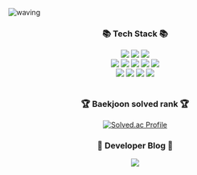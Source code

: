 ![waving](https://capsule-render.vercel.app/api?type=waving&height=200&text=MinYeongPark&fontAlign=70&fontAlignY=50&color=gradient)

<div align=center>
	<h3>📚 Tech Stack 📚</h3>
</div>
<div align="center">
	<img src="https://img.shields.io/badge/Java-007396?style=for-the-badge&logo=Conda-Forge&logoColor=white" />
	<img src="https://img.shields.io/badge/springboot-6DB33F?style=for-the-badge&logo=springboot&logoColor=white" />
    <img src="https://img.shields.io/badge/MySQL-4479A1?style=for-the-badge&logo=MySQL&logoColor=white" />
	<br>
    <img src="https://img.shields.io/badge/git-F05032?style=for-the-badge&logo=git&logoColor=white" />
    <img src="https://img.shields.io/badge/c-A8B9CC?style=for-the-badge&logo=c&logoColor=white" />
    <img src="https://img.shields.io/badge/c++-00599C?style=for-the-badge&logo=cplusplus&logoColor=white" />
    <img src="https://img.shields.io/badge/c%23-239120?style=for-the-badge&logo=csharp&logoColor=white" />
    <img src="https://img.shields.io/badge/Linux-FCC624?style=for-the-badge&logo=Linux&logoColor=white" />
    <br>
    <img src="https://img.shields.io/badge/android-3DDC84?style=for-the-badge&logo=android&logoColor=white" />
 	<img src="https://img.shields.io/badge/JavaScript-F7DF1E?style=for-the-badge&logo=JavaScript&logoColor=white" />
    <img src="https://img.shields.io/badge/Node.js-339933?style=for-the-badge&logo=nodedotjs&logoColor=white" />
	<img src="https://img.shields.io/badge/php-777BB4?style=for-the-badge&logo=php&logoColor=white" />
</div>

<br>

<div align=center>
	<h3>🏆 Baekjoon solved rank 🏆</h3>
    
[![Solved.ac Profile](http://mazassumnida.wtf/api/generate_badge?boj=godqhrals)](https://solved.ac/godqhrals)
</div>

<div align=center>
	<h3>🎨 Developer Blog 🎨</h3>
</div>
<div align=center>
    <a href="https://velog.io/@godqhrals">
        <img src="https://img.shields.io/badge/velog-20C997?style=for-the-badge&logo=velog&logoColor=white" />
    </a>
	<br>
</div>

<br>

<!--
<div align=center>
	<h3>🔍 Github Stats 🔍</h3>
</div>
<div align=center>
    
![MinYeongPark's GitHub stats](https://github-readme-stats.vercel.app/api?username=MinYeongPark&show_icons=true&theme=merko)   
</div>
-->



